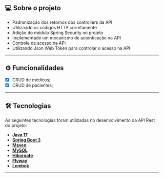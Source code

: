 ## 💻 Sobre o projeto

- Padronização dos retornos dos controllers da API
- Utilizando os códigos HTTP corretamente
- Adição do módulo Spring Security no projeto
- Implementado um mecanismo de autenticação na API
- Controle de acesso na API
- Utilizando Json Web Token para controlar o acesso na API
---

## ⚙️ Funcionalidades

- [x] CRUD de médicos;
- [x] CRUD de pacientes;
---

## 🛠 Tecnologias

As seguintes tecnologias foram utilizadas no desenvolvimento da API Rest do projeto:

- **[Java 17](https://www.oracle.com/java)**
- **[Spring Boot 3](https://spring.io/projects/spring-boot)**
- **[Maven](https://maven.apache.org)**
- **[MySQL](https://www.mysql.com)**
- **[Hibernate](https://hibernate.org)**
- **[Flyway](https://flywaydb.org)**
- **[Lombok](https://projectlombok.org)**
---

